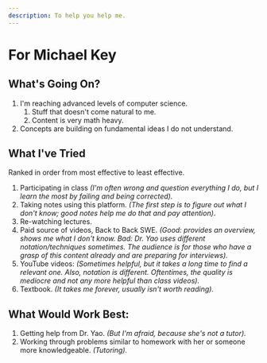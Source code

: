 ```yaml
---
description: To help you help me.
---
```


# For Michael Key

## What's Going On?

1. I'm reaching advanced levels of computer science.
   1. Stuff that doesn't come natural to me.
   2. Content is very math heavy.
2. Concepts are building on fundamental ideas I do not understand.

## What I've Tried

Ranked in order from most effective to least effective.

1. Participating in class _\(I'm often wrong and question everything I do, but I learn the most by failing and being corrected\)._
2. Taking notes using this platform. _\(The first step is to figure out what I don't know; good notes help me do that_ _and pay attention\)_.
3. Re-watching lectures.
4. Paid source of videos, Back to Back SWE. _\(Good: provides an overview, shows me what I don't know. Bad: Dr. Yao uses different notation/techniques sometimes. The audience is for those who have a grasp of this content already and are preparing for interviews\)._
5. YouTube videos: _\(Sometimes helpful, but it takes a long time to find a relevant one. Also, notation is different. Oftentimes, the quality is mediocre and not any more helpful than class videos\)._
6. Textbook. _\(It takes me forever, usually isn't worth reading\)._

## What Would Work Best:

1. Getting help from Dr. Yao. _\(But I'm afraid, because she's not a tutor\)._
2. Working through problems similar to homework with her or someone more knowledgeable. _\(Tutoring\)._



